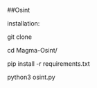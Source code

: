 ##Osint

installation: 

git clone 

cd Magma-Osint/

pip install -r requirements.txt

python3 osint.py

